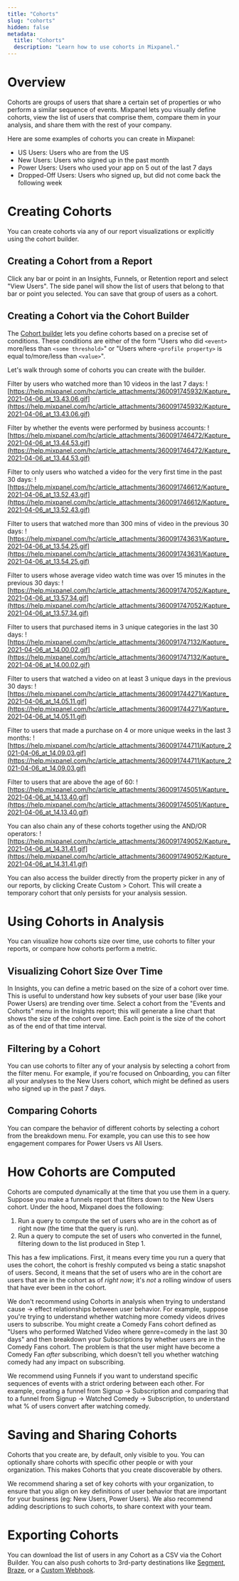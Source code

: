 ```yaml
---
title: "Cohorts"
slug: "cohorts"
hidden: false
metadata:
  title: "Cohorts"
  description: "Learn how to use cohorts in Mixpanel."
---
```


# Overview
Cohorts are groups of users that share a certain set of properties or who perform a similar sequence of events. Mixpanel lets you visually define cohorts, view the list of users that comprise them, compare them in your analysis, and share them with the rest of your company.

Here are some examples of cohorts you can create in Mixpanel:
* US Users: Users who are from the US
* New Users: Users who signed up in the past month
* Power Users: Users who used your app on 5 out of the last 7 days
* Dropped-Off Users: Users who signed up, but did not come back the following week

# Creating Cohorts

You can create cohorts via any of our report visualizations or explicitly using the cohort builder. 

## Creating a Cohort from a Report
Click any bar or point in an Insights, Funnels, or Retention report and select "View Users". The side panel will show the list of users that belong to that bar or point you selected. You can save that group of users as a cohort.

## Creating a Cohort via the Cohort Builder
The [Cohort builder](https://mixpanel.com/report/users) lets you define cohorts based on a precise set of conditions. These conditions are either of the form "Users who did `<event>` more/less than `<some threshold>`" or "Users where `<profile property>` is equal to/more/less than `<value>`".
 
Let's walk through some of cohorts you can create with the builder.

Filter by users who watched more than 10 videos in the last 7 days:
![https://help.mixpanel.com/hc/article_attachments/360091745932/Kapture_2021-04-06_at_13.43.06.gif](https://help.mixpanel.com/hc/article_attachments/360091745932/Kapture_2021-04-06_at_13.43.06.gif)

Filter by whether the events were performed by business accounts:
![https://help.mixpanel.com/hc/article_attachments/360091746472/Kapture_2021-04-06_at_13.44.53.gif](https://help.mixpanel.com/hc/article_attachments/360091746472/Kapture_2021-04-06_at_13.44.53.gif)

Filter to only users who watched a video for the very first time in the past 30 days:
![https://help.mixpanel.com/hc/article_attachments/360091746612/Kapture_2021-04-06_at_13.52.43.gif](https://help.mixpanel.com/hc/article_attachments/360091746612/Kapture_2021-04-06_at_13.52.43.gif)

Filter to users that watched more than 300 mins of video in the previous 30 days:
![https://help.mixpanel.com/hc/article_attachments/360091743631/Kapture_2021-04-06_at_13.54.25.gif](https://help.mixpanel.com/hc/article_attachments/360091743631/Kapture_2021-04-06_at_13.54.25.gif)

Filter to users whose average video watch time was over 15 minutes in the previous 30 days:
![https://help.mixpanel.com/hc/article_attachments/360091747052/Kapture_2021-04-06_at_13.57.34.gif](https://help.mixpanel.com/hc/article_attachments/360091747052/Kapture_2021-04-06_at_13.57.34.gif)

Filter to users that purchased items in 3 unique categories in the last 30 days:
![https://help.mixpanel.com/hc/article_attachments/360091747132/Kapture_2021-04-06_at_14.00.02.gif](https://help.mixpanel.com/hc/article_attachments/360091747132/Kapture_2021-04-06_at_14.00.02.gif)

Filter to users that watched a video on at least 3 unique days in the previous 30 days:
![https://help.mixpanel.com/hc/article_attachments/360091744271/Kapture_2021-04-06_at_14.05.11.gif](https://help.mixpanel.com/hc/article_attachments/360091744271/Kapture_2021-04-06_at_14.05.11.gif)

Filter to users that made a purchase on 4 or more unique weeks in the last 3 months:
![https://help.mixpanel.com/hc/article_attachments/360091744711/Kapture_2021-04-06_at_14.09.03.gif](https://help.mixpanel.com/hc/article_attachments/360091744711/Kapture_2021-04-06_at_14.09.03.gif)
  
Filter to users that are above the age of 60:
![https://help.mixpanel.com/hc/article_attachments/360091745051/Kapture_2021-04-06_at_14.13.40.gif](https://help.mixpanel.com/hc/article_attachments/360091745051/Kapture_2021-04-06_at_14.13.40.gif)

You can also chain any of these cohorts together using the AND/OR operators:
![https://help.mixpanel.com/hc/article_attachments/360091749052/Kapture_2021-04-06_at_14.31.41.gif](https://help.mixpanel.com/hc/article_attachments/360091749052/Kapture_2021-04-06_at_14.31.41.gif)

You can also access the builder directly from the property picker in any of our reports, by clicking Create Custom > Cohort. This will create a temporary cohort that only persists for your analysis session.


# Using Cohorts in Analysis
You can visualize how cohorts size over time, use cohorts to filter your reports, or compare how cohorts perform a metric.

## Visualizing Cohort Size Over Time

In Insights, you can define a metric based on the size of a cohort over time. This is useful to understand how key subsets of your user base (like your Power Users) are trending over time. Select a cohort from the "Events and Cohorts" menu in the Insights report; this will generate a line chart that shows the size of the cohort over time. Each point is the size of the cohort as of the end of that time interval.

## Filtering by a Cohort

You can use cohorts to filter any of your analysis by selecting a cohort from the filter menu. For example, if you're focused on Onboarding, you can filter all your analyses to the New Users cohort, which might be defined as users who signed up in the past 7 days.

## Comparing Cohorts

You can compare the behavior of different cohorts by selecting a cohort from the breakdown menu. For example, you can use this to see how engagement compares for Power Users vs All Users.


# How Cohorts are Computed

Cohorts are computed dynamically at the time that you use them in a query. Suppose you make a funnels report that filters down to the New Users cohort. Under the hood, Mixpanel does the following:
1. Run a query to compute the set of users who are in the cohort as of right now (the time that the query is run).
2. Run a query to compute the set of users who converted in the funnel, filtering down to the list produced in Step 1.

This has a few implications. First, it means every time you run a query that uses the cohort, the cohort is freshly computed vs being a static snapshot of users. Second, it means that the set of users who are in the cohort are users that are in the cohort as of _right now_; it's _not_ a rolling window of users that have ever been in the cohort.

We don't recommend using Cohorts in analysis when trying to understand cause -> effect relationships between user behavior. For example, suppose you're trying to understand whether watching more comedy videos drives users to subscribe. You might create a Comedy Fans cohort defined as "Users who performed Watched Video where genre=comedy in the last 30 days" and then breakdown your Subscriptions by whether users are in the Comedy Fans cohort. The problem is that the user might have become a Comedy Fan _after_ subscribing, which doesn't tell you whether watching comedy had any impact on subscribing.

We recommend using Funnels if you want to understand specific sequences of events with a strict ordering between each other. For example, creating a funnel from Signup -> Subscription and comparing that to a funnel from Signup -> Watched Comedy -> Subscription, to understand what % of users convert after watching comedy.


# Saving and Sharing Cohorts

Cohorts that you create are, by default, only visible to you. You can optionally share cohorts with specific other people or with your organization. This makes Cohorts that you create discoverable by others.

We recommend sharing a set of key cohorts with your organization, to ensure that you align on key definitions of user behavior that are important for your business (eg: New Users, Power Users). We also recommend adding descriptions to such cohorts, to share context with your team.


# Exporting Cohorts

You can download the list of users in any Cohort as a CSV via the Cohort Builder. You can also push cohorts to 3rd-party destinations like [Segment](doc:segment-integration), [Braze](doc:braze-integration), or a [Custom Webhook](doc:cohort-webhooks).
